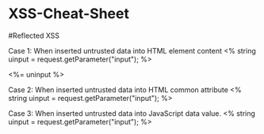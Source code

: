 # XSS-Cheat-Sheet

#Reflected XSS

Case 1: When inserted untrusted data into HTML element content
  <%
  string uinput = request.getParameter("input");
  %>
  <div><%= uninput %></div>
  
Case 2: When inserted untrusted data into HTML common attribute
  <%
  string uinput = request.getParameter("input");
  %>
  <div attr='<%= uninput %>'></div>
  
Case 3: When inserted untrusted data into JavaScript data value.
  <%
  string uinput = request.getParameter("input");
  %>
  <script>var a='<%= uninput %>';</script>
  

  
